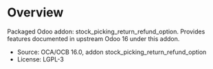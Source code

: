 # Overview

Packaged Odoo addon: stock_picking_return_refund_option. Provides features documented in upstream Odoo 16 under this addon.

- Source: OCA/OCB 16.0, addon stock_picking_return_refund_option
- License: LGPL-3

